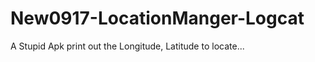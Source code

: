 New0917-LocationManger-Logcat
=============================

A Stupid Apk print out the Longitude, Latitude to locate... 
